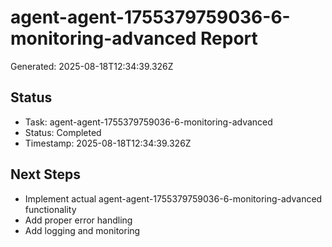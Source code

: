 # agent-agent-1755379759036-6-monitoring-advanced Report

Generated: 2025-08-18T12:34:39.326Z

## Status
- Task: agent-agent-1755379759036-6-monitoring-advanced
- Status: Completed
- Timestamp: 2025-08-18T12:34:39.326Z

## Next Steps
- Implement actual agent-agent-1755379759036-6-monitoring-advanced functionality
- Add proper error handling
- Add logging and monitoring
